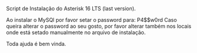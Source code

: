 Script de Instalação do Asterisk 16 LTS (last version).

Ao instalar o MySQl por favor setar o password para: P4$$w0rd
Caso queira alterar o password ao seu gosto, por favor alterar também nos locais onde está setado manualmente no arquivo de instalação.

Toda ajuda é bem vinda.
